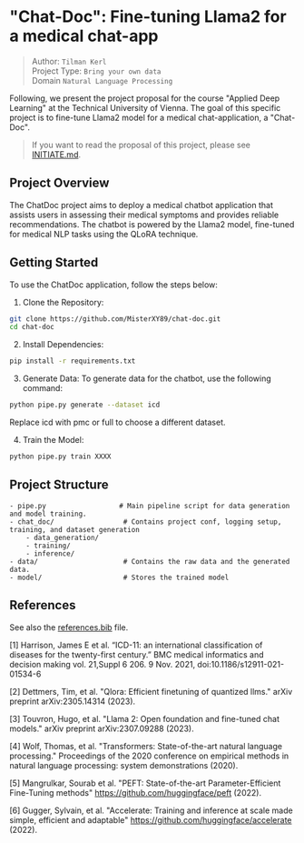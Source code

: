 # "Chat-Doc": Fine-tuning Llama2 for a medical chat-app

> Author: `Tilman Kerl` <br>
> Project Type: `Bring your own data` <br>
> Domain `Natural Language Processing`

Following, we present the project proposal for the course "Applied Deep Learning" at the Technical University of Vienna.
The goal of this specific project is to fine-tune Llama2 model for a medical chat-application, a "Chat-Doc".

> If you want to read the proposal of this project, please see [INITIATE.md](https://github.com/MisterXY89/chat-doc/blob/main/INITIATE.md).

## Project Overview
The ChatDoc project aims to deploy a medical chatbot application that assists users in assessing their medical symptoms and provides reliable recommendations. The chatbot is powered by the Llama2 model, fine-tuned for medical NLP tasks using the QLoRA technique.

## Getting Started
To use the ChatDoc application, follow the steps below:
1. Clone the Repository:
```bash
git clone https://github.com/MisterXY89/chat-doc.git
cd chat-doc
```

2. Install Dependencies:
```bash
pip install -r requirements.txt
```

3. Generate Data:
To generate data for the chatbot, use the following command:
```bash
python pipe.py generate --dataset icd 
```
Replace icd with pmc or full to choose a different dataset.

4. Train the Model:
```bash
python pipe.py train XXXX
```

## Project Structure
```
- pipe.py                  # Main pipeline script for data generation and model training.
- chat_doc/                 # Contains project conf, logging setup, training, and dataset generation 
    - data_generation/ 
    - training/
    - inference/
- data/                     # Contains the raw data and the generated data.
- model/                    # Stores the trained model
```


## References
See also the [references.bib](./references.bib) file.

[1] Harrison, James E et al. “ICD-11: an international classification of diseases for the twenty-first century.” BMC medical informatics and decision making vol. 21,Suppl 6 206. 9 Nov. 2021, doi:10.1186/s12911-021-01534-6

[2] Dettmers, Tim, et al. "Qlora: Efficient finetuning of quantized llms." arXiv preprint arXiv:2305.14314 (2023).

[3] Touvron, Hugo, et al. "Llama 2: Open foundation and fine-tuned chat models." arXiv preprint arXiv:2307.09288 (2023).

[4] Wolf, Thomas, et al. "Transformers: State-of-the-art natural language processing." Proceedings of the 2020 conference on empirical methods in natural language processing: system demonstrations (2020).

[5] Mangrulkar, Sourab et al. "PEFT: State-of-the-art Parameter-Efficient Fine-Tuning methods" https://github.com/huggingface/peft (2022).

[6] Gugger, Sylvain, et al. "Accelerate: Training and inference at scale made simple, efficient and adaptable" https://github.com/huggingface/accelerate (2022).